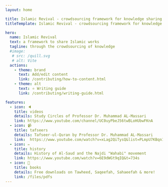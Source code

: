 ```yaml
---
layout: home

title: Islamic Revival - crowdsourcing framework for knowledge sharing & archiving
titleTemplate: Islamic Revival - crowdsourcing framework for knowledge sharing & archiving

hero:
  name: Islamic Revival
  text: a framework to share Islamic works 
  tagline: through the crowdsourcing of knowledge
  #image:
   # src: /quill.svg
   # alt: Vite
  actions:
    - theme: brand
      text: Add/edit content
      link: /contributing/how-to-content.html
    - theme: alt
      text: ⭐ Writing guide
      link: /contributing/writing-guide.html

features:
  - icon: 🔈
    title: videos
    details: Study Circles of Professor Dr. Muhammad AL-Massari
    link: https://www.youtube.com/channel/UC0uyPbeJ56twBLoHUbwFKnA
  - icon: 📹
    title: tafseers
    details: Tafseer-ul-Quran by Professor Dr. Muhammad AL-Massari
    link:  https://www.youtube.com/watch?v=xLag2QiTysQ&list=PLmpU7KBqn11qRqZEUDJyzPSLK_0DhE9bl
  - icon: ✏️
    title: history
    details: History of Al-Saud and the Najdi "Wahabi" movement
    link: https://www.youtube.com/watch?v=6E9dWGt9qIQ&t=734s
  - icon: 📕
    title: books
    details: Free downloads on Tawheed, Saqeefah, Sahaeefah & more!
    link: /files/pdfs
---
```

<script setup>
import { withBase } from 'vitepress'
</script>

<style>
.VPHero {
  margin: auto;
  align-content: center;
  float: right;
  width: 80%;
}

.actions {
  margin: auto;
  width: 95%;
  align-content: center;
  float: right;
}

.comments-container {
    margin: auto;
  width: 80%;
  align-content: center;
  float: center;
}

</style>